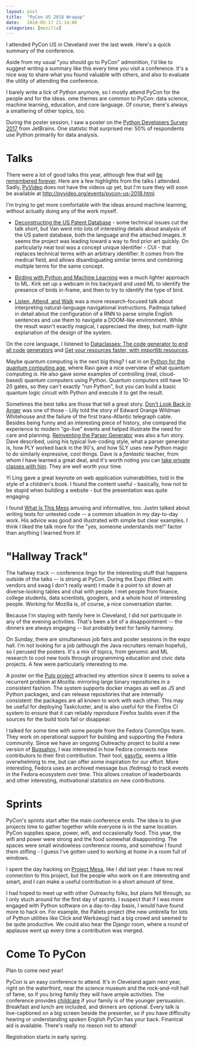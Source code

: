 ```yaml
---
layout: post
title:  "PyCon US 2018 Wrapup"
date:   2018-05-17 21:14:00
categories: [mozilla]
---
```


I attended PyCon US in Cleveland over the last week. Here's a quick summary of the conference.

Aside from my usual "you should go to PyCon" admonition, I'd like to suggest
writing a summary like this every time you visit a conference. It's a nice way
to share what you found valuable with others, and also to evaluate the utility
of attending the conference.

I barely write a lick of Python anymore, so I mostly attend PyCon for the people and for the ideas.
ome themes are common to PyCon: data science, machine learning, education, and core language.
Of course, there's always a smattering of other topics, too.

During the poster session, I saw a poster on the [Python Developers Survey 2017](https://www.jetbrains.com/research/python-developers-survey-2017/) from JetBrains.
One statistic that surprised me: 50% of respondents use Python primarily for data analysis.

# Talks

There were a lot of good talks this year, although few that will [be remembered forever](https://www.destroyallsoftware.com/talks/the-birth-and-death-of-javascript).
Here are a few highlights from the talks I attended.
Sadly, [PyVideo](http://pyvideo.org/) does not have the videos up yet, but I'm sure they will soon be available at http://pyvideo.org/events/pycon-us-2018.html.

I'm trying to get more comfortable with the ideas around machine learning, without actually doing any of the work myself.

* [Deconstructing the US Patent Database](https://us.pycon.org/2018/schedule/presentation/113/) - some technical issues cut the talk short, but Van went into lots of interesting details about analysis of the US patent database, both the language and the attached images.
  It seems the project was leading toward a way to find prior art quickly.
  On particularly neat tool was a concept unique identifier - CUI - that replaces technical terms with an arbitrary identifier.
  It comes from the medical field, and allows disambiguating similar terms and combining multiple terms for the same concept.

* [Birding with Python and Machine Learning](https://us.pycon.org/2018/schedule/presentation/151/) was a much lighter approach to ML.
  Kirk set up a webcam in his backyard and used ML to identify the presence of birds in-frame, and then to try to identify the type of bird.

* [Listen, Attend, and Walk](https://us.pycon.org/2018/schedule/presentation/132/) was a more research-focused talk about interpreting natural-language navigational instructions.
  Padmaja talked in detail about the configuration of a RNN to parse simple English sentences and use them to navigate a DOOM-like environment.
  While the result wasn't exactly magical, I appreciaed the deep, but math-light explanation of the design of the system.

On the core language, I listened to [Dataclasses: The code generator to end all code generators](https://us.pycon.org/2018/schedule/presentation/94/) and [Get your resources faster, with importlib.resources](https://us.pycon.org/2018/schedule/presentation/162/).

Maybe quantum computing is the next big thing? I sat in on [Python for the quantum computing age](https://us.pycon.org/2018/schedule/presentation/147/), where Ravi gave a nice overview of what quantum computing *is*.
He also gave some examples of controlling (real, cloud-based) quantum computers using Python.
Quantum computers still have 10-20 gates, so they can't exactly "run Python", but you can build a basic quantum logic circuit with Python and execute it to get the result.

Sometimes the best talks are those that tell a great story.
[Don't Look Back in Anger](https://us.pycon.org/2018/schedule/presentation/125/) was one of those - Lilly told the story of Edward Orange Wildman Whitehouse and the failure of the first trans-Atlantic telegraph cable.
Besides being funny and an interesting piece of history, she compared the experience to modern "go-live" events and helped illustrate the need for care and planning.
[Reinventing the Parser Generator](https://us.pycon.org/2018/schedule/presentation/143/) was also a fun story.
Dave described, using his typical live-coding style, what a parser generator is, how PLY worked back in the 90's, and how SLY uses new Python magic to do similarly expressive, cool things.
Dave is a *fantastic* teacher, from whom I have learned a great deal, and it's worth noting you can [take private classes with him](https://www.dabeaz.com/).
They are well worth your time.

Yi Ling gave a great keynote on web application vulnerabilities, told in the style of a children's book.
I found the content useful - basically, how not to be stupid when building a website - but the presentation was quite engaging.

I found [What Is This Mess](https://us.pycon.org/2018/schedule/presentation/88/) amusing and informative, too.
Justin talked about writing tests for untested code -- a common situation in my day-to-day work.
His advice was good and illustrated with simple but clear examples.
I think I liked the talk more for the "yes, someone understands me!" factor than anything I learned from it!

# "Hallway Track"

The hallway track -- conference lingo for the interesting stuff that happens outside of the talks -- is strong at PyCon.
During the Expo (filled with vendors and swag I don't really want) I made it a point to sit down at diverse-looking tables and chat with people.
I met people from finance, college students, data scientists, googlers, and a whole host of interesting people.
Working for Mozilla is, of course, a nice conversation starter.

Because I'm staying with family here in Cleveland, I did not participate in any of the evening activities.
That's been a bit of a disappointment -- the dinners are always engaging -- but probably best for family harmony.

On Sunday, there are simultaneous job fairs and poster sessions in the expo hall.
I'm not looking for a job (although the Java recruiters remain hopeful), so I perused the posters.
It's a mix of topics, from genomic and ML research to cool new tools through programming education and civic data projects.
A few were particularly interesting to me.

A poster on the [Pulp project](https://pulpproject.org/) attracted my attention since it seems to solve a recurrent problem at Mozilla: mirroring large binary repositories in a consistent fashion.
The system supports docker images as well as JS and Python packages, and can release repositories that are internally consistent: the packages are all known to work with each other.
This may be useful for deploying Taskcluster, and is also useful for the Firefox CI system to ensure that it can reliably reproduce Firefox builds even if the sources for the build tools fail or disappear.

I talked for some time with some people from the Fedora CommOps team.
They work on operational support for building and supporting the Fedora community.
Since we have an ongoing Outreachy project to build a new version of [Bugsahoy](https://www.joshmatthews.net/bugsahoy/), I was interested in how Fedora connects new contributors to their first contribution.
Their tool, [easyfix](http://fedoraproject.org/easyfix/), seems a little overwhelming to me, but can offer some inspiration for our effort.
More interesting, Fedora uses an archived message bus (fedmsg) to track events in the Fedora ecosystem over time.
This allows creation of leaderboards and other interesting, motivational statistics on new contributions.

# Sprints

PyCon's sprints start after the main conference ends.
The idea is to give projects time to gather together while everyone is in the same location.
PyCon supplies space, power, wifi, and occasionally food.
This year, the wifi and power were strong and the food somewhat disappointing.
The spaces were small windowless conference rooms, and somehow I found them stifling - I guess I've gotten used to working at home in a room full of windows.

I spent the day hacking on [Project Mesa](https://github.com/projectmesa/mesa), like I did last year.
I have no real connection to this project, but the people who work on it are interesting and smart, and I can make a useful contribution in a short amount of time.

I had hoped to meet up with other Outreachy folks, but plans fell through, so I only stuch around for the first day of sprints.
I suspect that if I was more engaged with Python software on a day-to-day basis, I would have found more to hack on.
For example, the Pallets project (the new umbrella for lots of Python utilities like Click and Werkzeug) had a big crowd and seemed to be quite productive.
We could also hear the Django room, where a round of applause went up every time a contribution was merged.

# Come To PyCon

Plan to come next year!

PyCon is an easy conference to attend.
It's in Cleveland again next year, right on the waterfront, near the science museum and the rock-and-roll hall of fame, so if you bring family they will have ample activities.
The conference provides [childcare](https://us.pycon.org/2018/childcare/) if your family is of the younger persuasion.
Breakfast and lunch are included, and dinners are optional.
Every talk is live-captioned on a big screen beside the presenter, so if you have difficulty hearing or understanding spoken English PyCon has your back.
Finanical aid is available.
There's really no reason not to attend!

Registration starts in early spring.
